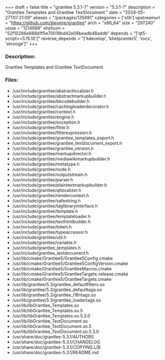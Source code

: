 +++
draft = false
title = "grantlee 5.3.1-7"
version = "5.3.1-7"
description = "Grantlee Templates and Grantlee TextDocument."
date = "2024-05-27T07:21:09"
aliases = "/packages/135691"
categories = ['xlib']
upstreamurl = "https://github.com/steveire/grantlee"
arch = "x86_64"
size = "297240"
usize = "1214699"
sha1sum = "52f10286e888d1f5e70019bd42e08beadb48addb"
depends = "['qt5-script>=5.15.10']"
reverse_depends = "['kdevelop', 'khelpcenter5', 'rocs', 'skrooge']"
+++
### Description: 
Grantlee Templates and Grantlee TextDocument.

### Files: 
* /usr/include/grantlee/abstractlocalizer.h
* /usr/include/grantlee/abstractmarkupbuilder.h
* /usr/include/grantlee/bbcodebuilder.h
* /usr/include/grantlee/cachingloaderdecorator.h
* /usr/include/grantlee/context.h
* /usr/include/grantlee/engine.h
* /usr/include/grantlee/exception.h
* /usr/include/grantlee/filter.h
* /usr/include/grantlee/filterexpression.h
* /usr/include/grantlee/grantlee_templates_export.h
* /usr/include/grantlee/grantlee_textdocument_export.h
* /usr/include/grantlee/grantlee_version.h
* /usr/include/grantlee/markupdirector.h
* /usr/include/grantlee/mediawikimarkupbuilder.h
* /usr/include/grantlee/metatype.h
* /usr/include/grantlee/node.h
* /usr/include/grantlee/outputstream.h
* /usr/include/grantlee/parser.h
* /usr/include/grantlee/plaintextmarkupbuilder.h
* /usr/include/grantlee/qtlocalizer.h
* /usr/include/grantlee/rendercontext.h
* /usr/include/grantlee/safestring.h
* /usr/include/grantlee/taglibraryinterface.h
* /usr/include/grantlee/template.h
* /usr/include/grantlee/templateloader.h
* /usr/include/grantlee/texthtmlbuilder.h
* /usr/include/grantlee/token.h
* /usr/include/grantlee/typeaccessor.h
* /usr/include/grantlee/util.h
* /usr/include/grantlee/variable.h
* /usr/include/grantlee_templates.h
* /usr/include/grantlee_textdocument.h
* /usr/lib/cmake/Grantlee5/Grantlee5Config.cmake
* /usr/lib/cmake/Grantlee5/Grantlee5ConfigVersion.cmake
* /usr/lib/cmake/Grantlee5/GrantleeMacros.cmake
* /usr/lib/cmake/Grantlee5/GrantleeTargets-release.cmake
* /usr/lib/cmake/Grantlee5/GrantleeTargets.cmake
* /usr/lib/grantlee/5.3/grantlee_defaultfilters.so
* /usr/lib/grantlee/5.3/grantlee_defaulttags.so
* /usr/lib/grantlee/5.3/grantlee_i18ntags.so
* /usr/lib/grantlee/5.3/grantlee_loadertags.so
* /usr/lib/libGrantlee_Templates.so
* /usr/lib/libGrantlee_Templates.so.5
* /usr/lib/libGrantlee_Templates.so.5.3.0
* /usr/lib/libGrantlee_TextDocument.so
* /usr/lib/libGrantlee_TextDocument.so.5
* /usr/lib/libGrantlee_TextDocument.so.5.3.0
* /usr/share/doc/grantlee-5.3.1/AUTHORS
* /usr/share/doc/grantlee-5.3.1/CHANGELOG
* /usr/share/doc/grantlee-5.3.1/COPYING.LIB
* /usr/share/doc/grantlee-5.3.1/README.md
